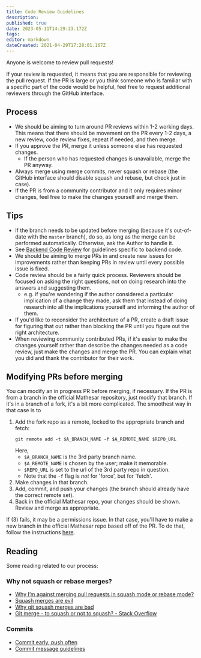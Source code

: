 ```yaml
---
title: Code Review Guidelines
description: 
published: true
date: 2023-05-11T14:29:23.172Z
tags: 
editor: markdown
dateCreated: 2021-04-29T17:28:01.167Z
---
```


Anyone is welcome to review pull requests!

If your review is requested, it means that you are responsible for reviewing the pull request. If the PR is large or you think someone who is familiar with a specific part of the code would be helpful, feel free to request additional reviewers through the GitHub interface.

## Process
- We should be aiming to turn around PR reviews within 1-2 working days. This means that there should be movement on the PR every 1-2 days, a new review, code review fixes, repeat if needed, and then merge.
- If you approve the PR, merge it unless someone else has requested changes.
  - If the person who has requested changes is unavailable, merge the PR anyway.
- Always merge using merge commits, never squash or rebase (the GitHub interface should disable squash and rebase, but check just in case).
- If the PR is from a community contributor and it only requires minor changes, feel free to make the changes yourself and merge them.

## Tips
- If the branch needs to be updated before merging (because it's out-of-date with the `master` branch), do so, as long as the merge can be performed automatically.  Otherwise, ask the Author to handle it.
- See [Backend Code Review](/engineering/code-review/backend) for guidelines specific to backend code.
- We should be aiming to merge PRs in and create new issues for improvements rather than keeping PRs in review until every possible issue is fixed.
- Code review should be a fairly quick process. Reviewers should be focused on asking the right questions, not on doing research into the answers and suggesting them. 
    - e.g. if you're wondering if the author considered a particular implication of a change they made, ask them that instead of doing research into all the implications yourself and informing the author of them.
- If you'd like to reconsider the architecture of a PR, create a draft issue for figuring that out rather than blocking the PR until you figure out the right architecture.
- When reviewing community contributed PRs, if it's easier to make the changes yourself rather than describe the changes needed as a code review, just make the changes and merge the PR. You can explain what you did and thank the contributor for their work.

## Modifying PRs before merging
You can modify an in progress PR before merging, if necessary.  If the PR is from a branch in the official Mathesar repository, just modify that branch.  If it's in a branch of a fork, it's a bit more complicated.  The smoothest way in that case is to
1. Add the fork repo as a remote, locked to the appropriate branch and fetch:
   ```shell
   git remote add -t $A_BRANCH_NAME -f $A_REMOTE_NAME $REPO_URL
   ```
   Here,
   - `$A_BRANCH_NAME` is the 3rd party branch name.
   - `$A_REMOTE_NAME` is chosen by the user; make it memorable.
   - `$REPO_URL` is set to the url of the 3rd party repo in question.
   - Note that the `-f` flag is *not* for 'force', but for 'fetch'.
2. Make changes in that branch.
3. Add, commit, and push your changes (the branch should already have the correct remote set).
4. Back in the official Mathesar repo, your changes should be shown.  Review and merge as appropriate.

If (3) fails, it may be a permissions issue.  In that case, you'll have to make a new branch in the official Mathesar repo based off of the PR.  To do that, follow the instructions [here](https://docs.github.com/en/pull-requests/collaborating-with-pull-requests/reviewing-changes-in-pull-requests/checking-out-pull-requests-locally).

## Reading
Some reading related to our process:

### Why not squash or rebase merges?
- [Why I’m against merging pull requests in squash mode or rebase mode?](https://myst729.github.io/posts/2019/on-merging-pull-requests/)
- [Squash merges are evil](https://medium.com/bananatag-engineering-blog/squash-merges-are-evil-171f55139c51)
- [Why git squash merges are bad](https://felixmoessbauer.com/blog-reader/why-git-squash-merges-are-bad.html)
- [Git merge - to squash or not to squash? - Stack Overflow](https://stackoverflow.com/questions/26999930/git-merge-to-squash-or-not-to-squash)

### Commits
- [Commit early, push often](https://www.worklytics.co/commit-early-push-often/)
- [Commit message guidelines](https://gist.github.com/robertpainsi/b632364184e70900af4ab688decf6f53)
